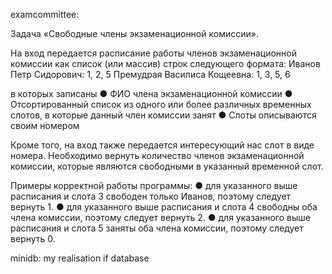 examcommittee:

Задача «Свободные члены экзаменационной комиссии». 

На  вход  передается  расписание  работы  членов  экзаменационной 
комиссии как список (или массив) строк следующего формата: 
Иванов Петр Сидорович: 1, 2, 5 
Премудрая Василиса Кощеевна: 1, 3, 5, 6 

в которых записаны 
●  ФИО члена экзаменационной комиссии 
●  Отсортированный  список  из  одного  или  более  различных  временных 
слотов, в которые данный член комиссии  занят 
●  Слоты описываются своим номером 

Кроме того, на вход также передается интересующий нас слот в виде номера. 
Необходимо  вернуть  количество  членов  экзаменационной  комиссии,  которые 
являются  свободными  в указанный временной слот. 

Примеры корректной работы программы: 
●  для  указанного  выше  расписания  и  слота  3  свободен  только  Иванов, 
поэтому следует вернуть 1. 
●  для  указанного  выше  расписания  и  слота  4  свободны  оба  члена 
комиссии, поэтому следует вернуть 2. 
●  для  указанного  выше  расписания  и  слота  5  заняты  оба  члена  комиссии, 
поэтому следует вернуть 0.

minidb:
my realisation if database
